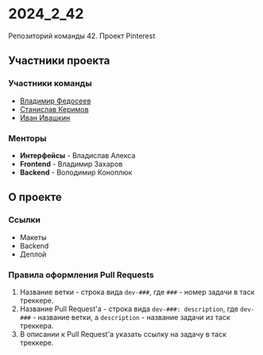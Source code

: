 # 2024_2_42
Репозиторий команды 42. Проект Pinterest

## Участники проекта

### Участники команды
- [Владимир Федосеев](https://github.com/oruchim1001)
- [Станислав Керимов](https://github.com/wiseStann)
- [Иван Ивашкин](https://github.com/ironyyyr)

### Менторы
- **Интерфейсы** - Владислав Алекса
- **Frontend** - Владимир Захаров
- **Backend** - Володимир Коноплюк

## О проекте

### Ссылки
- Макеты 
- Backend
- Деплой

### Правила оформления Pull Requests
1. Название ветки - строка вида `dev-###`, где `###` - номер задачи в таск треккере.
2. Название Pull Request'а - строка вида `dev-###: description`, где `dev-###` - название ветки, а `description` - название задачи из таск треккера.
3. В описании к Pull Request'а указать ссылку на задачу в таск треккере.
